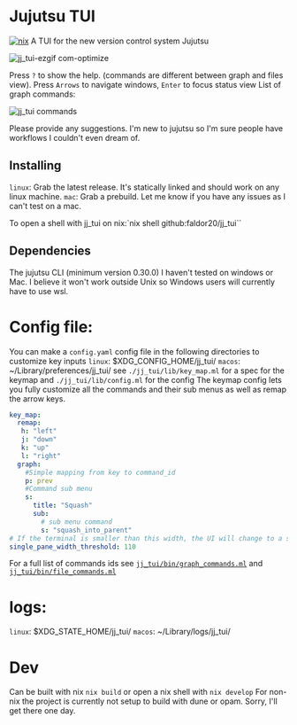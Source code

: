 # Jujutsu TUI
[![nix](https://github.com/faldor20/jj_tui/actions/workflows/build-nix.yml/badge.svg)](https://github.com/faldor20/jj_tui/actions/workflows/build-nix.yml)
A TUI for the new version control system Jujutsu 


![jj_tui-ezgif com-optimize](https://github.com/faldor20/jj_tui/assets/26968035/fb053320-484a-4d6f-9b66-e5b9d0d49e5d)


Press `?` to show the help. (commands are different between graph and files view).
Press `Arrows` to navigate windows, `Enter` to focus status view
List of graph commands:

![jj_tui commands](https://github.com/user-attachments/assets/1e446a3d-1736-4207-b311-29d8e4bdc333)

Please provide any suggestions. I'm new to jujutsu so I'm sure people have workflows I couldn't even dream of.  
## Installing
`linux`: Grab the latest release. It's statically linked and should work on any linux machine.
`mac`: Grab a prebuild. Let me know if you have any issues as I can't test on a mac.

To open a shell with jj_tui on nix:`nix shell github:faldor20/jj_tui``

## Dependencies
The jujutsu CLI (minimum version 0.30.0)
I haven't tested on windows or Mac.
I believe it won't work outside Unix so Windows users will currently have to use wsl. 


# Config file:
You can make a `config.yaml` config file in the following directories to customize key inputs
`linux`: $XDG_CONFIG_HOME/jj_tui/
`macos`: ~/Library/preferences/jj_tui/
see `./jj_tui/lib/key_map.ml` for a spec for the keymap and `./jj_tui/lib/config.ml` for the config
The keymap config lets you fully customize all the commands and their sub menus as well as remap the arrow keys.
``` yaml
key_map:
  remap:
   h: "left"
   j: "down"
   k: "up"
   l: "right"
  graph:
    #Simple mapping from key to command_id
    p: prev
    #Command sub menu
    s:
      title: "Squash"
      sub:
        # sub menu command
        s: "squash_into_parent" 
# If the terminal is smaller than this width, the UI will change to a single pane view
single_pane_width_threshold: 110
```
For a full list of commands ids see [`jj_tui/bin/graph_commands.ml`](jj_tui/bin/graph_commands.ml) and [`jj_tui/bin/file_commands.ml`](jj_tui/bin/file_commands.ml)

# logs: 
`linux`: $XDG_STATE_HOME/jj_tui/
`macos`: ~/Library/logs/jj_tui/


# Dev
Can be built with nix `nix build` or open a nix shell with `nix develop`
For non-nix the project is currently not setup to build with dune or opam. Sorry, I'll get there one day.
